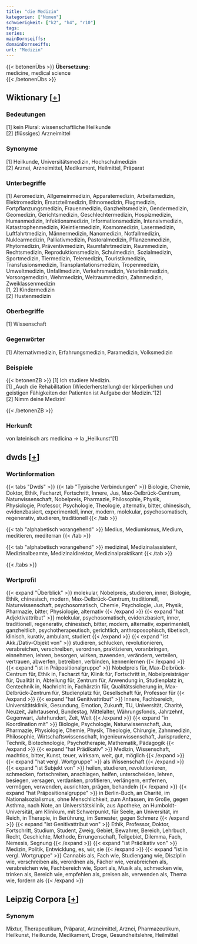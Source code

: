 ```yaml
---
title: "die Medizin"
kategorien: ["Nomen"]
schwierigkeit: ["k2", "h4", "r10"]
tags:
series:
mainDornseiffs:
domainDornseiffs:
url: "Medizin"
---
```


{{< betonenÜbs >}}
**Übersetzung:**  
medicine, medical science  
{{< /betonenÜbs >}}

## Wiktionary [[+](https://de.wiktionary.org/wiki/Medizin)]

### Bedeutungen
[1] kein Plural: wissenschaftliche Heilkunde  
[2] (flüssiges) Arzneimittel  

### Synonyme
[1] Heilkunde, Universitätsmedizin, Hochschulmedizin  
[2] Arznei, Arzneimittel, Medikament, Heilmittel, Präparat  

### Unterbegriffe
[1] Aeromedizin, Allgemeinmedizin, Apparatemedizin, Arbeitsmedizin, Elektromedizin, Ersatzteilmedizin, Ethnomedizin, Flugmedizin, Fortpflanzungsmedizin, Frauenmedizin, Ganzheitsmedizin, Gendermedizin, Geomedizin, Gerichtsmedizin, Geschlechtermedizin, Hospizmedizin, Humanmedizin, Infektionsmedizin, Informationsmedizin, Intensivmedizin, Katastrophenmedizin, Kleintiermedizin, Kosmomedizin, Lasermedizin, Luftfahrtmedizin, Männermedizin, Nanomedizin, Notfallmedizin, Nuklearmedizin, Palliativmedizin, Pastoralmedizin, Pflanzenmedizin, Phytomedizin, Präventivmedizin, Raumfahrtmedizin, Raummedizin, Rechtsmedizin, Reproduktionsmedizin, Schulmedizin, Sozialmedizin, Sportmedizin, Tiermedizin, Telemedizin, Touristikmedizin, Transfusionsmedizin, Transplantationsmedizin, Tropenmedizin, Umweltmedizin, Unfallmedizin, Verkehrsmedizin, Veterinärmedizin, Vorsorgemedizin, Wehrmedizin, Weltraummedizin, Zahnmedizin, Zweiklassenmedizin  
[1, 2] Kindermedizin  
[2] Hustenmedizin  

### Oberbegriffe
[1] Wissenschaft  

### Gegenwörter
[1] Alternativmedizin, Erfahrungsmedizin, Paramedizin, Volksmedizin  

### Beispiele
{{< betonenZB >}}
[1] Ich studiere Medizin.  
[1] „Auch die Rehabilitation (Wiederherstellung) der körperlichen und geistigen Fähigkeiten der Patienten ist Aufgabe der Medizin.“[2]  
[2] Nimm deine Medizin!  

{{< /betonenZB >}}
### Herkunft
von lateinisch ars medicina → la „Heilkunst“[1]  



## dwds [[+](https://www.dwds.de/wb/Medizin)]

### Wortinformation
{{< tabs "Dwds" >}}
{{< tab "Typische Verbindungen" >}}
Biologie, Chemie, Doktor, Ethik, Facharzt, Fortschritt, Innere, Jus, Max-Delbrück-Centrum, Naturwissenschaft, Nobelpreis, Pharmazie, Philosophie, Physik, Physiologie, Professor, Psychologie, Theologie, alternativ, bitter, chinesisch, evidenzbasiert, experimentell, inner, modern, molekular, psychosomatisch, regenerativ, studieren, traditionell
{{< /tab >}}

{{< tab "alphabetisch vorangehend" >}}
Medius, Mediumismus, Medium, meditieren, mediterran
{{< /tab >}}

{{< tab "alphabetisch vorangehend" >}}
medizinal, Medizinalassistent, Medizinalbeamte, Medizinaldirektor, Medizinalpraktikant
{{< /tab >}}

{{< /tabs >}}

### Wortprofil
{{< expand "Überblick" >}} molekular, Nobelpreis, studieren, inner, Biologie, Ethik, chinesisch, modern, Max-Delbrück-Centrum, traditionell, Naturwissenschaft, psychosomatisch, Chemie, Psychologie, Jus, Physik, Pharmazie, bitter, Physiologie, alternativ {{< /expand >}}
{{< expand "hat Adjektivattribut" >}} molekular, psychosomatisch, evidenzbasiert, inner, traditionell, regenerativ, chinesisch, bitter, modern, alternativ, experimentell, ganzheitlich, psychotherapeutisch, gerichtlich, anthroposophisch, tibetisch, klinisch, kurativ, ambulant, studiert {{< /expand >}}
{{< expand "ist Akk./Dativ-Objekt von" >}} studieren, schlucken, revolutionieren, verabreichen, verschreiben, verordnen, praktizieren, voranbringen, einnehmen, lehren, besorgen, wirken, zuwenden, verändern, verteilen, vertrauen, abwerfen, betreiben, verbinden, kennenlernen {{< /expand >}}
{{< expand "ist in Präpositionalgruppe" >}} Nobelpreis für, Max-Delbrück-Centrum für, Ethik in, Facharzt für, Klinik für, Fortschritt in, Nobelpreisträger für, Qualität in, Abteilung für, Zentrum für, Anwendung in, Studienplatz in, Gentechnik in, Nachricht in, Fachärztin für, Qualitätssicherung in, Max-Delbrück-Zentrum für, Studienplatz für, Gesellschaft für, Professor für {{< /expand >}}
{{< expand "hat Genitivattribut" >}} Innere, Fachbereich, Universitätsklinik, Gesundung, Emotion, Zukunft, TU, Universität, Charité, Neuzeit, Jahrtausend, Bundestag, Mittelalter, Währungsfonds, Jahrzehnt, Gegenwart, Jahrhundert, Zeit, Welt {{< /expand >}}
{{< expand "in Koordination mit" >}} Biologie, Psychologie, Naturwissenschaft, Jus, Pharmazie, Physiologie, Chemie, Physik, Theologie, Chirurgie, Zahnmedizin, Philosophie, Wirtschaftswissenschaft, Ingenieurwissenschaft, Jurisprudenz, Technik, Biotechnologie, Psychotherapie, Mathematik, Pädagogik {{< /expand >}}
{{< expand "hat Prädikativ" >}} Medizin, Wissenschaft, machtlos, bitter, Kunst, teuer, wirksam, weit, gut, möglich {{< /expand >}}
{{< expand "hat vergl. Wortgruppe" >}} als Wissenschaft {{< /expand >}}
{{< expand "ist Subjekt von" >}} heilen, studieren, revolutionieren, schmecken, fortschreiten, anschlagen, helfen, unterscheiden, lehren, besiegen, versagen, verdanken, profitieren, verlängern, entfernen, vermögen, verwenden, ausrichten, prägen, behandeln {{< /expand >}}
{{< expand "hat Präpositionalgruppe" >}} in Berlin-Buch, an Charité, im Nationalsozialismus, ohne Menschlichkeit, zum Anfassen, im Große, gegen Asthma, nach Note, an Universitätsklinik, aus Apotheke, an Humboldt-Universität, am Klinikum, mit Schwerpunkt, für Seele, an Universität, im Reich, in Therapie, in Berührung, im Semester, gegen Schmerz {{< /expand >}}
{{< expand "ist Genitivattribut von" >}} Ethik, Professor, Doktor, Fortschritt, Studium, Student, Zweig, Gebiet, Bewahrer, Bereich, Lehrbuch, Recht, Geschichte, Methode, Errungenschaft, Teilgebiet, Dilemma, Fach, Nemesis, Segnung {{< /expand >}}
{{< expand "ist Prädikativ von" >}} Medizin, Politik, Entwicklung, es, wir, sie {{< /expand >}}
{{< expand "ist in vergl. Wortgruppe" >}} Cannabis als, Fach wie, Studiengang wie, Disziplin wie, verschreiben als, verordnen als, Fächer wie, verabreichen als, verabreichen wie, Fachbereich wie, Sport als, Musik als, schmecken wie, trinken als, Bereich wie, empfehlen als, preisen als, verwenden als, Thema wie, fordern als {{< /expand >}}

## Leipzig Corpora [[+](https://corpora.uni-leipzig.de/en/res?word=Medizin&corpusId=deu_newscrawl-public_2018)]


### Synonym
Mixtur, Therapeutikum, Präparat, Arzneimittel, Arznei, Pharmazeutikum, Heilkunst, Heilkunde, Medikament, Droge, Gesundheitslehre, Heilmittel

